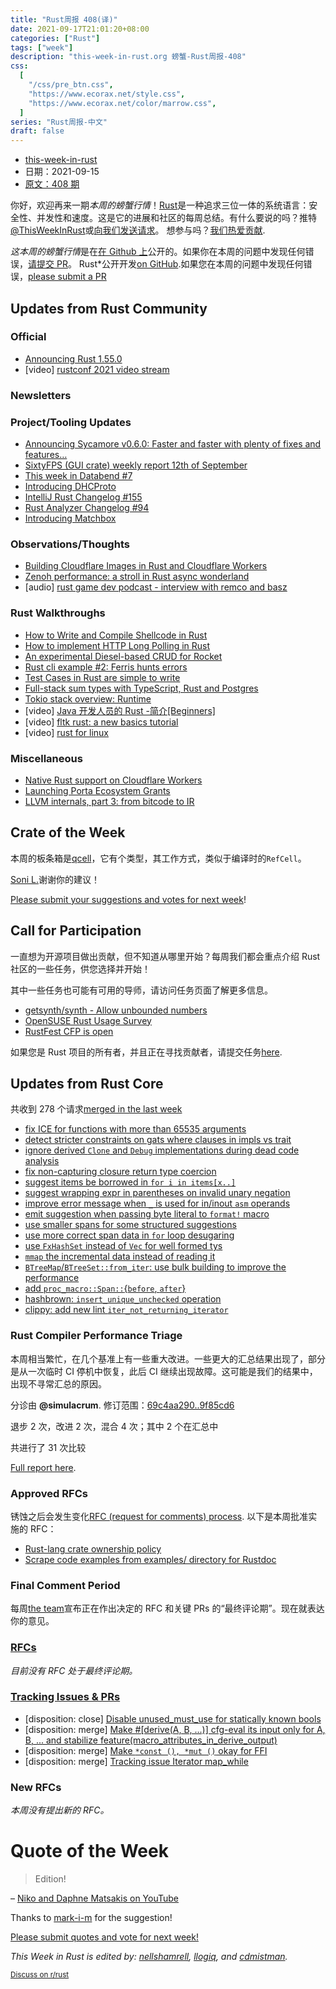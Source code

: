 ```yaml
---
title: "Rust周报 408(译)"
date: 2021-09-17T21:01:20+08:00
categories: ["Rust"]
tags: ["week"]
description: "this-week-in-rust.org 螃蟹-Rust周报-408"
css:
  [
    "/css/pre_btn.css",
    "https://www.ecorax.net/style.css",
    "https://www.ecorax.net/color/marrow.css",
  ]
series: "Rust周报-中文"
draft: false
---
```



- [this-week-in-rust](https://this-week-in-rust.org)
- 日期：2021-09-15
- [原文：408 期](https://this-week-in-rust.org/blog/2021/09/15/this-week-in-rust-408/)

你好，欢迎再来一期*本周的螃蟹行情*！[Rust](http://rust-lang.org)是一种追求三位一体的系统语言：安全性、并发性和速度。这是它的进展和社区的每周总结。有什么要说的吗？推特[@ThisWeekInRust](https://twitter.com/ThisWeekInRust)或[向我们发送请求](https://github.com/cmr/this-week-in-rust)。 想参与吗？[我们热爱贡献](https://github.com/rust-lang/rust/blob/master/CONTRIBUTING.md).

*这本周的螃蟹行情*是在[在 Github 上](https://github.com/cmr/this-week-in-rust)公开的。如果你在本周的问题中发现任何错误，[请提交 PR](https://github.com/cmr/this-week-in-rust/pulls)。
Rust\*公开开发[on GitHub](https://github.com/rust-lang/this-week-in-rust).如果您在本周的问题中发现任何错误，[please submit a PR](https://github.com/rust-lang/this-week-in-rust/pulls)

## Updates from Rust Community

### Official

- [Announcing Rust 1.55.0](https://blog.rust-lang.org/2021/09/09/Rust-1.55.0.html)
- \[video] [rustconf 2021 video stream](https://www.youtube.com/watch?v=pLdCcolQsxA)

### Newsletters

### Project/Tooling Updates

- [Announcing Sycamore v0.6.0: Faster and faster with plenty of fixes and features…](https://sycamore-rs.netlify.app/news/announcing-v0.6.0)
- [SixtyFPS (GUI crate) weekly report 12th of September](https://sixtyfps.io/thisweek/2021-09-13.html)
- [This week in Databend #7](https://datafuselabs.github.io/weekly/2021-09-15-databend-weekly/)
- [Introducing DHCProto](https://leshow.github.io/post/dhcproto/)
- [IntelliJ Rust Changelog #155](https://intellij-rust.github.io/2021/09/13/changelog-155.html)
- [Rust Analyzer Changelog #94](https://rust-analyzer.github.io/thisweek/2021/09/13/changelog-94.html)
- [Introducing Matchbox](https://johanhelsing.studio/posts/introducing-matchbox)

### Observations/Thoughts

- [Building Cloudflare Images in Rust and Cloudflare Workers](https://blog.cloudflare.com/building-cloudflare-images-in-rust-and-cloudflare-workers/)
- [Zenoh performance: a stroll in Rust async wonderland](https://zenoh.io/blog/2021-07-13-zenoh-performance-async/)
- \[audio] [rust game dev podcast - interview with remco and basz](https://rustgamedev.com/episodes/interview-with-remco-and-basz)

### Rust Walkthroughs

- [How to Write and Compile Shellcode in Rust](https://kerkour.com/blog/shellcode-in-rust/)
- [How to implement HTTP Long Polling in Rust](https://kerkour.com/blog/rust-http-long-polling/)
- [An experimental Diesel-based CRUD for Rocket](https://tweedegolf.nl/blog/61/an-experimental-diesel-based-crud-for-rocket)
- [Rust cli example #2: Ferris hunts errors](https://dev.to/uggla/rust-cli-example-2-ferris-hunts-errors-116b)
- [Test Cases in Rust are simple to write](https://blog.knoldus.com/test-cases-in-rust-are-simple-to-write/)
- [Full-stack sum types with TypeScript, Rust and Postgres](https://vincepergolizzi.com/programming/2021/09/08/full-stack-sum-types-with-typescript-rust-and-postgres.html)
- [Tokio stack overview: Runtime](https://dev.to/rogertorres/rust-tokio-stack-overview-runtime-9fh)
- \[video] [Java 开发人员的 Rust -简介[Beginners]](https://www.youtube.com/watch?v=iFdh4sPC5Tg)
- \[video] [fltk rust: a new basics tutorial](https://www.youtube.com/watch?v=S1NSsHZs6hI)
- \[video] [rust for linux](https://www.youtube.com/watch?v=VlSkZYBeK8Q)

### Miscellaneous

- [Native Rust support on Cloudflare Workers](https://blog.cloudflare.com/workers-rust-sdk/)
- [Launching Porta Ecosystem Grants](https://portanetwork.medium.com/launching-porta-ecosystem-grants-to-grow-its-network-7f82262d4260)
- [LLVM internals, part 3: from bitcode to IR](https://blog.yossarian.net/2021/09/14/LLVM-internals-part-3-from-bitcode-to-IR)

## Crate of the Week

本周的板条箱是[qcell](https://github.com/uazu/qcell)，它有个类型，其工作方式，类似于编译时的`RefCell`。

[Soni L.](https://users.rust-lang.org/t/crate-of-the-week/2704/952)谢谢你的建议！

[Please submit your suggestions and votes for next week][submit_crate]!

[submit_crate]: https://users.rust-lang.org/t/crate-of-the-week/2704

## Call for Participation

一直想为开源项目做出贡献，但不知道从哪里开始？每周我们都会重点介绍 Rust 社区的一些任务，供您选择并开始！

其中一些任务也可能有可用的导师，请访问任务页面了解更多信息。

- [getsynth/synth - Allow unbounded numbers](https://github.com/getsynth/synth/issues/145)
- [OpenSUSE Rust Usage Survey](https://survey.opensuse.org/)
- [RustFest CFP is open](https://rustfest.world/say-hello-rustfest-global-2021)

如果您是 Rust 项目的所有者，并且正在寻找贡献者，请提交任务[here][guidelines].

[guidelines]: https://users.rust-lang.org/t/twir-call-for-participation/4821

## Updates from Rust Core

共收到 278 个请求[merged in the last week][merged]

[merged]: https://github.com/search?q=is%3Apr+org%3Arust-lang+is%3Amerged+merged%3A2021-09-06..2021-09-13

- [fix ICE for functions with more than 65535 arguments](https://github.com/rust-lang/rust/pull/88733)
- [detect stricter constraints on gats where clauses in impls vs trait](https://github.com/rust-lang/rust/pull/88336)
- [ignore derived `Clone` and `Debug` implementations during dead code analysis](https://github.com/rust-lang/rust/pull/85200)
- [fix non-capturing closure return type coercion](https://github.com/rust-lang/rust/pull/88147)
- [suggest items be borrowed in `for i in items[x..]`](https://github.com/rust-lang/rust/pull/88578)
- [suggest wrapping expr in parentheses on invalid unary negation](https://github.com/rust-lang/rust/pull/88757)
- [improve error message when `_` is used for in/inout `asm` operands](https://github.com/rust-lang/rust/pull/88209)
- [emit suggestion when passing byte literal to `format!` macro](https://github.com/rust-lang/rust/pull/87441)
- [use smaller spans for some structured suggestions](https://github.com/rust-lang/rust/pull/87915)
- [use more correct span data in `for` loop desugaring](https://github.com/rust-lang/rust/pull/88214)
- [use `FxHashSet` instead of `Vec` for well formed tys](https://github.com/rust-lang/rust/pull/88771)
- [`mmap` the incremental data instead of reading it](https://github.com/rust-lang/rust/pull/83214)
- [`BTreeMap`/`BTreeSet::from_iter`: use bulk building to improve the performance](https://github.com/rust-lang/rust/pull/88448)
- [add `proc_macro::Span::`{`before`, `after`}](https://github.com/rust-lang/rust/pull/86165)
- [hashbrown: `insert_unique_unchecked` operation](https://github.com/rust-lang/hashbrown/pull/293)
- [clippy: add new lint `iter_not_returning_iterator`](https://github.com/rust-lang/rust-clippy/pull/7610)

### Rust Compiler Performance Triage

本周相当繁忙，在几个基准上有一些重大改进。一些更大的汇总结果出现了，部分是从一次临时 CI 停机中恢复，此后 CI 继续出现故障。这可能是我们的结果中，出现不寻常汇总的原因。

分诊由 **@simulacrum**. 修订范围：[69c4aa290..9f85cd6](https://perf.rust-lang.org/?start=69c4aa2901ffadf69deaf91b2f90604bcbc2eb36&end=9f85cd6f2ab2769c16e89dcdddb3e11d9736b351&absolute=false&stat=instructions%3Au)

退步 2 次，改进 2 次，混合 4 次；其中 2 个在汇总中

共进行了 31 次比较

[Full report here](https://github.com/rust-lang/rustc-perf/blob/master/triage/2021-09-14.md).

### Approved RFCs

锈蚀之后会发生变化[RFC (request for comments) process](https://github.com/rust-lang/rfcs#rust-rfcs). 以下是本周批准实施的 RFC：

- [Rust-lang crate ownership policy](https://github.com/rust-lang/rfcs/pull/3119)
- [Scrape code examples from examples/ directory for Rustdoc](https://github.com/rust-lang/rfcs/pull/3123)

### Final Comment Period

每周[the team](https://www.rust-lang.org/team.html)宣布正在作出决定的 RFC 和关键 PRs 的“最终评论期”。现在就表达你的意见。

### [RFCs](https://github.com/rust-lang/rfcs/labels/final-comment-period)

_目前没有 RFC 处于最终评论期。_

### [Tracking Issues & PRs](https://github.com/rust-lang/rust/labels/final-comment-period)

- \[disposition: close] [Disable unused_must_use for statically known bools](https://github.com/rust-lang/rust/pull/88028)
- \[disposition: merge] [Make #[derive(A, B, ...)] cfg-eval its input only for A, B, ... and stabilize feature(macro_attributes_in_derive_output)](https://github.com/rust-lang/rust/pull/87220)
- \[disposition: merge] [Make `*const (), *mut ()` okay for FFI](https://github.com/rust-lang/rust/pull/84267)
- \[disposition: merge] [Tracking issue Iterator map_while](https://github.com/rust-lang/rust/issues/68537)

### New RFCs

_本周没有提出新的 RFC。_

# Quote of the Week

> Edition!

– [Niko and Daphne Matsakis on YouTube](https://www.youtube.com/watch?v=q0aNduqb2Ro)

Thanks to [mark-i-m](https://users.rust-lang.org/t/twir-quote-of-the-week/328/1102) for the suggestion!

[Please submit quotes and vote for next week!](https://users.rust-lang.org/t/twir-quote-of-the-week/328)

_This Week in Rust is edited by: [nellshamrell](https://github.com/nellshamrell), [llogiq](https://github.com/llogiq), and [cdmistman](https://github.com/cdmistman)._

<small>[Discuss on r/rust](https://www.reddit.com/r/rust/comments/pp4s9j/this_week_in_rust_408/)</small>
